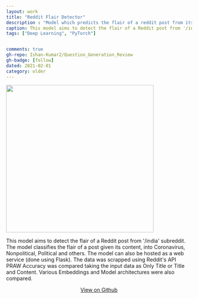 ```yaml
---
layout: work
title: "Reddit Flair Detector"
description : "Model which predicts the flair of a reddit post from its contents"
caption: This model aims to detect the flair of a Reddit post from '/india' subreddit. The model classifies the flair of a post given its URL into Coronavirus, Nonpolitical, Political and others. The model can also be hosted as a web service.
tags: ["Deep Learning", "PyTorch"]


comments: true
gh-repo: Ishan-Kumar2/Question_Generation_Review
gh-badge: [follow]
dated: 2021-02-01
category: older
---
```


<img src="/assets/img/work/reddit.jpg" width="400">

This model aims to detect the flair of a Reddit post from '/india' subreddit. The model classifies the flair of a post given its content, into Coronavirus, Nonpolitical, Political and others. The model can also be hosted as a web service (done using Flask). The data was scrapped using Reddit's API PRAW
Accuracy was compared taking the input data as Only Title or Title and Content. Various Embeddings and Model architectures were also compared.



<center>
<a class="btn-github" href="https://github.com/Ishan-Kumar2/Reddit-Flair-Detector" >
  View on Github
</a>
</center>
